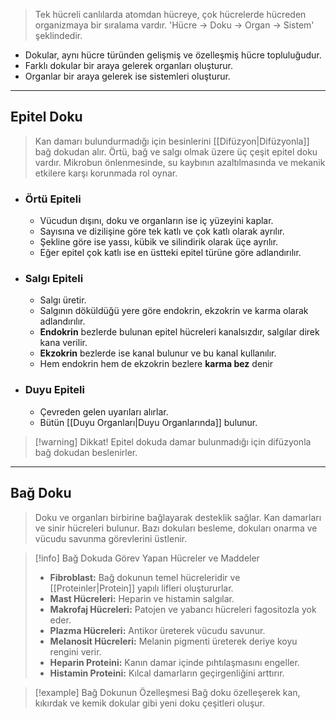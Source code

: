 >Tek hücreli canlılarda atomdan hücreye, çok hücrelerde hücreden organizmaya bir sıralama vardır. 'Hücre -> Doku -> Organ -> Sistem' şeklindedir.

- Dokular, aynı hücre türünden gelişmiş ve özelleşmiş hücre topluluğudur.
- Farklı dokular bir araya gelerek organları oluşturur.
- Organlar bir araya gelerek ise sistemleri oluşturur.

---
## Epitel Doku
>Kan damarı bulundurmadığı için besinlerini [[Difüzyon|Difüzyonla]] bağ dokudan alır. Örtü, bağ ve salgı olmak üzere üç çeşit epitel doku vardır. Mikrobun önlenmesinde, su kaybının azaltılmasında ve mekanik etkilere karşı korunmada rol oynar.

- ### Örtü Epiteli
	- Vücudun dışını, doku ve organların ise iç yüzeyini kaplar.
	- Sayısına ve dizilişine göre tek katlı ve çok katlı olarak ayrılır.
	- Şekline göre ise yassı, kübik ve silindirik olarak üçe ayrılır.
	- Eğer epitel çok katlı ise en üstteki epitel türüne göre adlandırılır.
- ### Salgı Epiteli 
	- Salgı üretir.
	- Salgının döküldüğü yere göre endokrin, ekzokrin ve karma olarak adlandırılır.
	- **Endokrin** bezlerde bulunan epitel hücreleri kanalsızdır, salgılar direk kana verilir.
	- **Ekzokrin** bezlerde ise kanal bulunur ve bu kanal kullanılır.
	- Hem endokrin hem de ekzokrin bezlere **karma bez** denir
- ### Duyu Epiteli
	- Çevreden gelen uyarıları alırlar.
	- Bütün [[Duyu Organları|Duyu Organlarında]] bulunur.

> [!warning] Dikkat!
> Epitel dokuda damar bulunmadığı için difüzyonla bağ dokudan beslenirler.

---
## Bağ Doku
>Doku ve organları birbirine bağlayarak desteklik sağlar. Kan damarları ve sinir hücreleri bulunur. Bazı dokuları besleme, dokuları onarma ve vücudu savunma görevlerini üstlenir.

> [!info] Bağ Dokuda Görev Yapan Hücreler ve Maddeler
> - **Fibroblast:** Bağ dokunun temel hücreleridir ve [[Proteinler|Protein]] yapılı lifleri oluştururlar.
> - **Mast Hücreleri:** Heparin ve histamin salgılar.
> - **Makrofaj Hücreleri:** Patojen ve yabancı hücreleri fagositozla yok eder.
> - **Plazma Hücreleri:** Antikor üreterek vücudu savunur.
> - **Melanosit Hücreleri:** Melanin pigmenti üreterek deriye koyu rengini verir.
> - **Heparin Proteini:** Kanın damar içinde pıhtılaşmasını engeller.
> - **Histamin Proteini:** Kılcal damarların geçirgenliğini arttırır.

> [!example] Bağ Dokunun Özelleşmesi
> Bağ doku özelleşerek kan, kıkırdak ve kemik dokular gibi yeni doku çeşitleri oluşur.
